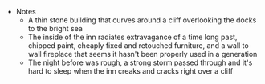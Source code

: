   
- Notes 
	- A thin stone building that curves around a cliff overlooking the docks to the bright sea
	- The inside of the inn radiates extravagance of a time long past, chipped paint, cheaply fixed and retouched furniture, and a wall to wall fireplace that seems it hasn't been properly used in a generation
	- The night before was rough, a strong storm passed through and it's hard to sleep when the inn creaks and cracks right over a cliff
